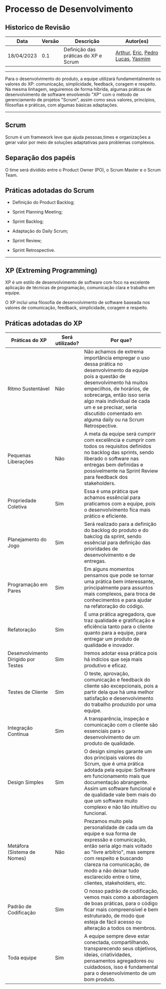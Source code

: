 # Processo de Desenvolvimento
## Historico de Revisão

| Data     | Versão | Descrição                  | Autor(es)                                                                          |
|----------|--------|----------------------------|---------------------------------------------------------------------------------------------|
|18/04/2023|   0.1  | Definição das práticas do XP e Scrum       |[Arthur](https://github.com/Arthrok), [Eric](https://github.com/ericbky), [Pedro Lucas](https://github.com/lucasdray), [Yasmim](https://github.com/yaskisoba)| 

----------------------------------------------------------------

Para o desenvolvimento do produto, a equipe utilizará fundamentalmente os valores do XP: comunicação, simplicidade, feedback, coragem e respeito. Na mesma linhagem, seguiremos de forma híbrida, algumas práticas de desenvolvimento de software envolvendo "XP" com o método de gerenciamento de projetos "Scrum", assim como seus valores, princípios, filosofias e práticas, com algumas básicas adaptações.

-----------------------------------------------------------------------------------------------------------------
## Scrum

Scrum é um framework leve que ajuda pessoas,times e organizações a gerar valor por meio de soluções adaptativas para problemas complexos.

## Separação dos papéis

O time será dividido entre o Product Owner (PO), o Scrum Master e o Scrum Team.

## Práticas adotadas do Scrum

- Definição do Product Backlog;

- Sprint Planning Meeting;

- Sprint Backlog;

- Adaptação do Daily Scrum;

- Sprint Review;

- Sprint Retrospective.

----------------------------------

## XP (Extreming Programming)

XP é um estilo de desenvolvimento de software com foco na excelente aplicação de técnicas de programação, comunicação clara e trabalho em equipe.

O XP inclui uma filosofia de desenvolvimento de software baseada nos valores de comunicação, feedback, simplicidade, coragem e respeito.

## Práticas adotadas do XP

| Práticas do XP | Será utilizado? | Por que? |
|----------------|----------|-----------|
| Ritmo Sustentável|Não|Não achamos de extrema importância  empregar o uso dessa prática no desenvolvimento da equipe pois a questão de desenvolvimento há muitos empecilhos, de horários, de sobrecarga, então isso seria algo mais individual de cada um e se precisar, seria discutido comentado em alguma daily ou na Scrum Retrospective. |
|Pequenas Liberações| Não | A meta da equipe será cumprir com excelência e cumprir com todos os requisitos definidos no backlog das sprints, sendo liberado o software nas entregas bem definidas e possívelmente na Sprint Review para feedback dos stakeholders.|
|Propriedade Coletiva| Sim |Essa é uma prática que achamos essêncial para praticamos com a equipe, pois o desenvolvimento fica mais prático e eficiente.|
Planejamento do Jogo|Sim|Será realizado para a definição do backlog do produto e do bakclog da sprint, sendo essêncial para definição das prioridades de desenvolvimento e de entregas. |
Programação em Pares|Sim|Em alguns momentos pensamos que pode se tornar uma prática bem interessante, principalmente para assuntos mais complexos, para troca de conhecimentos e para ajudar na refatoração do código.|
|Refatoração| Sim | É uma prática agregadora, que traz qualidade e gratificação e eficiência tanto para o cliente quanto para a equipe, para entregar um produto de qualidade e inovador.|
Desenvolvimento Dirigido por Testes| Sim | Iremos adotar essa prática pois há indícios que seja mais produtivo e eficaz.|
|Testes de Cliente| Sim | O teste, aprovação, comunicação e feedback do cliente são excepcionais, pois a partir dela que há uma melhor satisfação e desenvolvimento do trabalho produzido por uma equipe.| 
Integração Contínua | Sim | A transparência, inspeção e comunicação com o cliente são essenciais para o desenvolvimento de um produto de qualidade.|
|Design Simples| Sim | O design simples garante um dos principais valores do Scrum, que é uma prática adotada pela equipe: Software em funcionamento mais que documentação abrangente. Assim um software funcional e de qualidade vale bem mais do que um software muito complexo e não tão intuitivo ou funcional.|
|Metáfora (Sistema de Nomes)| Não | Prezamos muito pela personalidade de cada um da equipe e sua forma de expressão e comunicação, então seria algo mais voltado ao "livre arbítrio", mas sempre com respeito e buscando clareza na comunicação, de modo a não deixar tudo esclarecido entre o time, clientes, stakeholders, etc.|
|Padrão de Codificação| Sim | O nosso padrão de codificação, vemos mais como a abordagem de boas práticas, para o código ficar mais compreensível e bem estruturado, de modo que esteja de fácil acesso ou alteração a todos os membros.|
|Toda equipe| Sim | A equipe sempre deve estar conectada, compartilhando, transparecendo seus objetivos, ideias, criatividades, pensamentos agregadores ou cuidadosos, isso é fundamental para o desenvolvimento de um bom produto.|